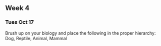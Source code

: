 ## Week 4


### Tues Oct 17

Brush up on your biology and place the following in the proper hierarchy: Dog, Reptile, Animal, Mammal

